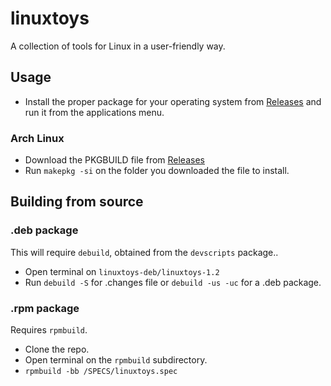 # linuxtoys
A collection of tools for Linux in a user-friendly way.

## Usage
- Install the proper package for your operating system from [Releases](https://github.com/psygreg/linuxtoys/releases) and run it from the applications menu.

### Arch Linux
- Download the PKGBUILD file from [Releases](https://github.com/psygreg/linuxtoys/releases)
- Run `makepkg -si` on the folder you downloaded the file to install.

## Building from source
### .deb package
This will require `debuild`, obtained from the `devscripts` package..

- Open terminal on `linuxtoys-deb/linuxtoys-1.2`
- Run `debuild -S` for .changes file or `debuild -us -uc` for a .deb package.

### .rpm package
Requires `rpmbuild`.

- Clone the repo.
- Open terminal on the `rpmbuild` subdirectory.
- `rpmbuild -bb /SPECS/linuxtoys.spec`
